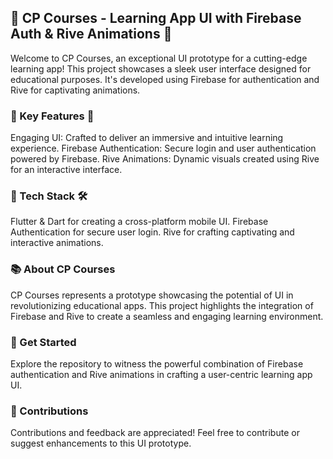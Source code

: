 ## 📘 CP Courses - Learning App UI with Firebase Auth & Rive Animations 🚀

Welcome to CP Courses, an exceptional UI prototype for a cutting-edge learning app! This project showcases a sleek user interface designed for educational purposes. It's developed using Firebase for authentication and Rive for captivating animations.

### 🌟 Key Features 🌟

Engaging UI: Crafted to deliver an immersive and intuitive learning experience.
Firebase Authentication: Secure login and user authentication powered by Firebase.
Rive Animations: Dynamic visuals created using Rive for an interactive interface.

### 🚀 Tech Stack 🛠️

Flutter & Dart for creating a cross-platform mobile UI.
Firebase Authentication for secure user login.
Rive for crafting captivating and interactive animations.
### 📚 About CP Courses

CP Courses represents a prototype showcasing the potential of UI in revolutionizing educational apps. This project highlights the integration of Firebase and Rive to create a seamless and engaging learning environment.

### 🔗 Get Started

Explore the repository to witness the powerful combination of Firebase authentication and Rive animations in crafting a user-centric learning app UI.

### 🚧 Contributions

Contributions and feedback are appreciated! Feel free to contribute or suggest enhancements to this UI prototype.
